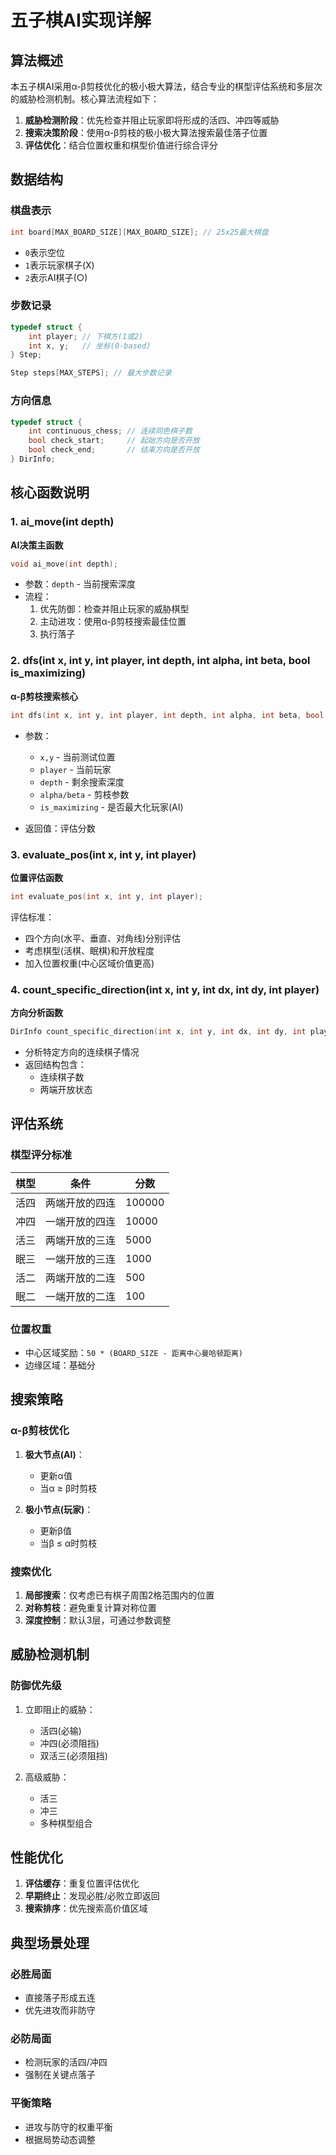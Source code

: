 # 五子棋AI实现详解

## 算法概述
本五子棋AI采用α-β剪枝优化的极小极大算法，结合专业的棋型评估系统和多层次的威胁检测机制。核心算法流程如下：

1. **威胁检测阶段**：优先检查并阻止玩家即将形成的活四、冲四等威胁
2. **搜索决策阶段**：使用α-β剪枝的极小极大算法搜索最佳落子位置
3. **评估优化**：结合位置权重和棋型价值进行综合评分

## 数据结构

### 棋盘表示
```c
int board[MAX_BOARD_SIZE][MAX_BOARD_SIZE]; // 25x25最大棋盘
```
- `0`表示空位
- `1`表示玩家棋子(X)
- `2`表示AI棋子(○)

### 步数记录
```c
typedef struct {
    int player; // 下棋方(1或2)
    int x, y;   // 坐标(0-based)
} Step;

Step steps[MAX_STEPS]; // 最大步数记录
```

### 方向信息
```c
typedef struct {
    int continuous_chess; // 连续同色棋子数
    bool check_start;     // 起始方向是否开放
    bool check_end;       // 结束方向是否开放
} DirInfo;
```

## 核心函数说明

### 1. ai_move(int depth)
**AI决策主函数**
```c
void ai_move(int depth);
```
- 参数：`depth` - 当前搜索深度
- 流程：
  1. 优先防御：检查并阻止玩家的威胁棋型
  2. 主动进攻：使用α-β剪枝搜索最佳位置
  3. 执行落子

### 2. dfs(int x, int y, int player, int depth, int alpha, int beta, bool is_maximizing)
**α-β剪枝搜索核心**
```c
int dfs(int x, int y, int player, int depth, int alpha, int beta, bool is_maximizing);
```
- 参数：
  - `x,y` - 当前测试位置
  - `player` - 当前玩家
  - `depth` - 剩余搜索深度
  - `alpha/beta` - 剪枝参数
  - `is_maximizing` - 是否最大化玩家(AI)

- 返回值：评估分数

### 3. evaluate_pos(int x, int y, int player)
**位置评估函数**
```c
int evaluate_pos(int x, int y, int player);
```
评估标准：
- 四个方向(水平、垂直、对角线)分别评估
- 考虑棋型(活棋、眠棋)和开放程度
- 加入位置权重(中心区域价值更高)

### 4. count_specific_direction(int x, int y, int dx, int dy, int player)
**方向分析函数**
```c
DirInfo count_specific_direction(int x, int y, int dx, int dy, int player);
```
- 分析特定方向的连续棋子情况
- 返回结构包含：
  - 连续棋子数
  - 两端开放状态

## 评估系统

### 棋型评分标准
| 棋型        | 条件               | 分数  |
|-------------|--------------------|-------|
| 活四        | 两端开放的四连     | 100000|
| 冲四        | 一端开放的四连     | 10000 |
| 活三        | 两端开放的三连     | 5000  |
| 眠三        | 一端开放的三连     | 1000  |
| 活二        | 两端开放的二连     | 500   |
| 眠二        | 一端开放的二连     | 100   |

### 位置权重
- 中心区域奖励：`50 * (BOARD_SIZE - 距离中心曼哈顿距离)`
- 边缘区域：基础分

## 搜索策略

### α-β剪枝优化
1. **极大节点(AI)**：
   - 更新α值
   - 当α ≥ β时剪枝

2. **极小节点(玩家)**：
   - 更新β值
   - 当β ≤ α时剪枝

### 搜索优化
1. **局部搜索**：仅考虑已有棋子周围2格范围内的位置
2. **对称剪枝**：避免重复计算对称位置
3. **深度控制**：默认3层，可通过参数调整

## 威胁检测机制

### 防御优先级
1. 立即阻止的威胁：
   - 活四(必输)
   - 冲四(必须阻挡)
   - 双活三(必须阻挡)

2. 高级威胁：
   - 活三
   - 冲三
   - 多种棋型组合

## 性能优化

1. **评估缓存**：重复位置评估优化
2. **早期终止**：发现必胜/必败立即返回
3. **搜索排序**：优先搜索高价值区域

## 典型场景处理

### 必胜局面
- 直接落子形成五连
- 优先进攻而非防守

### 必防局面
- 检测玩家的活四/冲四
- 强制在关键点落子

### 平衡策略
- 进攻与防守的权重平衡
- 根据局势动态调整